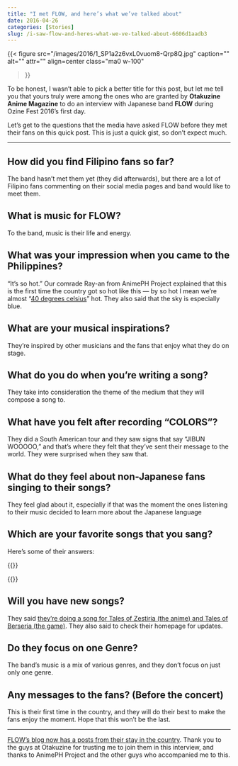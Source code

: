 ```yaml
---
title: "I met FLOW, and here’s what we’ve talked about"
date: 2016-04-26
categories: [Stories]
slug: /i-saw-flow-and-heres-what-we-ve-talked-about-6606d1aadb3
---
```


{{< figure
  src="/images/2016/1_SP1a2z6vxL0vuom8-Qrp8Q.jpg"
  caption=""
  alt="" attr="" 
  align=center class="ma0 w-100"
>}}


To be honest, I wasn’t able to pick a better title for this post, but let me tell you that yours truly were among the ones who are granted by **Otakuzine Anime Magazine** to do an interview with Japanese band **FLOW** during Ozine Fest 2016’s first day.

Let’s get to the questions that the media have asked FLOW before they met their fans on this quick post. This is just a quick gist, so don’t expect much.

* * *

## **How did you find Filipino fans so far?**

The band hasn’t met them yet (they did afterwards), but there are a lot of Filipino fans commenting on their social media pages and band would like to meet them.

## What is music for FLOW?

To the band, music is their life and energy.

## What was your impression when you came to the Philippines?

“It’s so hot.” Our comrade Ray-an from AnimePH Project explained that this is the first time the country got so hot like this — by so hot I mean we’re almost “[40 degrees celsius](http://www.panahon.tv/blog/2015/05/philippine-weather-forecast-heat-index-may-reach-40c-in-metro-manila-today/)” hot. They also said that the sky is especially blue.

## What are your musical inspirations?

They’re inspired by other musicians and the fans that enjoy what they do on stage.

## What do you do when you’re writing a song?

They take into consideration the theme of the medium that they will compose a song to.

## What have you felt after recording “COLORS”?

They did a South American tour and they saw signs that say “JIBUN WOOOOO,” and that’s where they felt that they’ve sent their message to the world. They were surprised when they saw that.

## What do they feel about non-Japanese fans singing to their songs?

They feel glad about it, especially if that was the moment the ones listening to their music decided to learn more about the Japanese language

## Which are your favorite songs that you sang?

Here’s some of their answers:

{{<youtube AE4b9jO1uB4>}}

{{<youtube qpi9YXaChHI>}}

## Will you have new songs?

They said [they’re doing a song for Tales of Zestiria (the anime) and Tales of Berseria (the game)](http://www.animenewsnetwork.com/news/2016-03-25/tales-of-zestiria-the-x-tv-anime-unveils-cast-staff-teaser-video-visual/.100287). They also said to check their homepage for updates.

## Do they focus on one Genre?

The band’s music is a mix of various genres, and they don’t focus on just only one genre.

## Any messages to the fans? (Before the concert)

This is their first time in the country, and they will do their best to make the fans enjoy the moment. Hope that this won’t be the last.

* * *

[FLOW’s blog now has a posts from their stay in the country](https://web.archive.org/web/20211031102709/https://flow.amuseblog.jp/). Thank you to the guys at Otakuzine for trusting me to join them in this interview, and thanks to AnimePH Project and the other guys who accompanied me to this.
